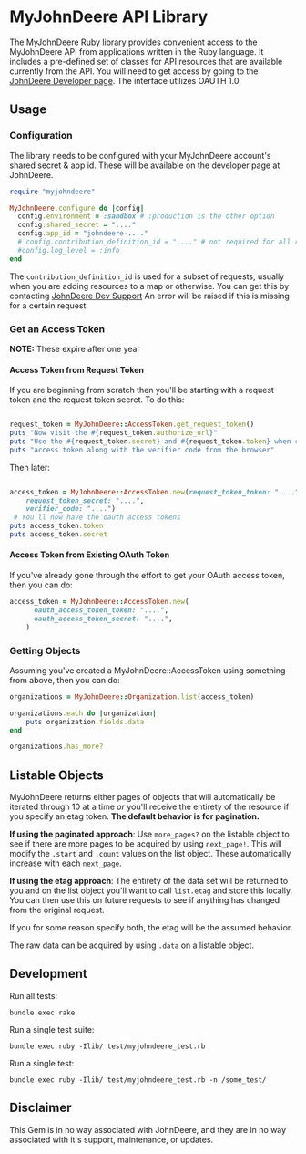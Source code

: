 # MyJohnDeere API Library

The MyJohnDeere Ruby library provides convenient access to the MyJohnDeere API from applications written in the Ruby language. It includes a pre-defined set of classes for API resources that are available currently from the API. You will need to get access by going to the [JohnDeere Developer page](https://developer.deere.com/#!welcome). The interface utilizes OAUTH 1.0.

## Usage

### Configuration

The library needs to be configured with your MyJohnDeere account's shared secret & app id. These will be available on the developer page at JohnDeere.

``` ruby
require "myjohndeere"

MyJohnDeere.configure do |config|
  config.environment = :sandbox # :production is the other option
  config.shared_secret = "...."
  config.app_id = "johndeere-...."
  # config.contribution_definition_id = "...." # not required for all requests
  #config.log_level = :info
end

```

The `contribution_definition_id` is used for a subset of requests, usually when you are adding resources to a map or otherwise. You can get this by contacting [JohnDeere Dev Support](APIDevSupport@johndeere.com) An error will be raised if this is missing for a certain request.

### Get an Access Token

**NOTE:** These expire after one year

#### Access Token from Request Token
If you are beginning from scratch then you'll be starting with a request token and the request token secret. To do this:


``` ruby

request_token = MyJohnDeere::AccessToken.get_request_token()
puts "Now visit the #{request_token.authorize_url}"
puts "Use the #{request_token.secret} and #{request_token.token} when creating the "
puts "access token along with the verifier code from the browser"

```

Then later:
``` ruby

access_token = MyJohnDeere::AccessToken.new(request_token_token: "....", 
    request_token_secret: "....",
    verifier_code: "....")
 # You'll now have the oauth access tokens
puts access_token.token
puts access_token.secret

```

#### Access Token from Existing OAuth Token

If you've already gone through the effort to get your OAuth access token, then you can do:

``` ruby
access_token = MyJohnDeere::AccessToken.new(
      oauth_access_token_token: "....",
      oauth_access_token_secret: "....",
    )
```
### Getting Objects

Assuming you've created a MyJohnDeere::AccessToken using something from above, then you can do:

``` ruby
organizations = MyJohnDeere::Organization.list(access_token)

organizations.each do |organization|
    puts organization.fields.data
end

organizations.has_more?

```

## Listable Objects

MyJohnDeere returns either pages of objects that will automatically be iterated through 10 at a time *or* you'll receive the entirety of the resource if you specify an etag token. **The default behavior is for pagination.**

**If using the paginated approach**: Use `more_pages?` on the listable object to see if there are more pages to be acquired by using `next_page!`. This will modify the `.start` and `.count` values on the list object. These automatically increase with each `next_page`.

**If using the etag approach**: The entirety of the data set will be returned to you and on the list object you'll want to call `list.etag` and store this locally. You can then use this on future requests to see if anything has changed from the original request.

If you for some reason specify both, the etag will be the assumed behavior.

The raw data can be acquired by using `.data` on a listable object.


## Development

Run all tests:

    bundle exec rake

Run a single test suite:

    bundle exec ruby -Ilib/ test/myjohndeere_test.rb

Run a single test:

    bundle exec ruby -Ilib/ test/myjohndeere_test.rb -n /some_test/

## Disclaimer

This Gem is in no way associated with JohnDeere, and they are in no way associated with it's support, maintenance, or updates.